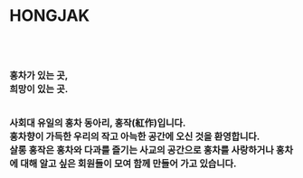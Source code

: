 <h1>HONGJAK</h1><br><br>
<h3>
홍차가 있는 곳,<br>
희망이 있는 곳.<br><br>
 
사회대 유일의 홍차 동아리, 홍작(紅作)입니다. <br>
홍차향이 가득한 우리의 작고 아늑한 공간에 오신 것을 환영합니다.<br>
살롱 홍작은 홍차와 다과를 즐기는 사교의 공간으로 홍차를 사랑하거나 홍차에 대해 알고 싶은 회원들이 모여 함께 만들어 가고 있습니다.<br><br>
</h3>
